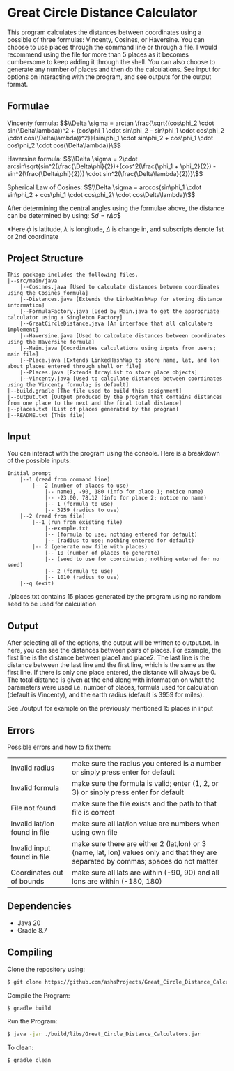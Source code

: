 # Great Circle Distance Calculator
This program calculates the distances between coordinates using a possible of three formulas: Vincenty, Cosines, or Haversine. You can choose to use places through the command line or through a file. I would recommend using the file for more than 5 places as it becomes cumbersome to keep adding it through the shell. You can also choose to generate any number of places and then do the calculations. See input for options on interacting with the program, and see outputs for the output format.

## Formulae
Vincenty formula:
$$\\Delta \sigma = arctan \frac{\sqrt{(cos\phi_2 \cdot sin(\Delta\lambda))^2 + (cos\phi_1 \cdot sin\phi_2 - sin\phi_1 \cdot cos\phi_2 \cdot cos(\Delta\lambda))^2}}{sin\phi_1 \cdot sin\phi_2 + cos\phi_1 \cdot cos\phi_2 \cdot cos(\Delta\lambda)}\$$

Haversine formula:
$$\\Delta \sigma = 2\cdot arcsin\sqrt{sin^2(\frac{\Delta\phi}{2})+(cos^2(\frac{\phi_1 + \phi_2}{2}) - sin^2(\frac{\Delta\phi}{2})) \cdot sin^2(\frac{\Delta\lambda}{2})}\$$

Spherical Law of Cosines:
$$\\Delta \sigma = arccos(sin\phi_1 \cdot sin\phi_2 + cos\phi_1 \cdot cos\phi_2\ \cdot cos\Delta\lambda)\$$

After determining the central angles using the formulae above, the distance can be determined by using:
$$d = r \Delta\sigma\$$

*Here $\phi$ is latitude, $\lambda$ is longitude, $\Delta$ is change in, and subscripts denote 1st or 2nd coordinate

## Project Structure
```
This package includes the following files.
|--src/main/java
    |--Cosines.java [Used to calculate distances between coordinates using the Cosines formula]
    |--Distances.java [Extends the LinkedHashMap for storing distance information]
    |--FormulaFactory.java [Used by Main.java to get the appropriate calculator using a Singleton Factory]
    |--GreatCircleDistance.java [An interface that all calculators implement]
    |--Haversine.java [Used to calculate distances between coordinates using the Haversine formula]
    |--Main.java [Coordinates calculations using inputs from users; main file]
    |--Place.java [Extends LinkedHashMap to store name, lat, and lon about places entered through shell or file]
    |--Places.java [Extends ArrayList to store place objects]
    |--Vincenty.java [Used to calculate distances between coordinates using the Vincenty formula; is default]
|--build.gradle [The file used to build this assignment]
|--output.txt [Output produced by the program that contains distances from one place to the next and the final total distance]
|--places.txt [List of places generated by the program]
|--README.txt [This file]
```

## Input
You can interact with the program using the console. Here is a breakdown of the possible inputs:
```
Initial prompt
    |--1 (read from command line)
        |-- 2 (number of places to use)
            |-- name1, -90, 180 (info for place 1; notice name)
            |-- -23.00, 78.12 (info for place 2; notice no name)
            |-- 1 (formula to use)
            |-- 3959 (radius to use)
    |--2 (read from file)
        |--1 (run from existing file)
            |--example.txt
            |-- (formula to use; nothing entered for default)
            |-- (radius to use; nothing entered for default)
        |-- 2 (generate new file with places)
            |-- 10 (number of places to generate)
            |-- (seed to use for coordinates; nothing entered for no seed)
            |-- 2 (formula to use)
            |-- 1010 (radius to use)
    |--q (exit)
```
./places.txt contains 15 places generated by the program using no random seed to be used for calculation

## Output
After selecting all of the options, the output will be written to output.txt. In here, you can see the distances between pairs of places. For example, the first line is the distance between place1 and place2. The last line is the distance between the last line and the first line, which is the same as the first line. If there is only one place entered, the distance will always be 0. The total distance is given at the end along with information on what the parameters were used i.e. number of places, formula used for calculation (default is Vincenty), and the earth radius (default is 3959 for miles). 

See ./output for example on the previously mentioned 15 places in input

## Errors
Possible errors and how to fix them:
<table>
    <tr>
        <td>Invalid radius</td>
        <td>make sure the radius you entered is a number or sinply press enter for default</td>
    </tr>
    <tr>
        <td>Invalid formula</td>
        <td>make sure the formula is valid; enter (1, 2, or 3) or sinply press enter for default</td>
    </tr>
    <tr>
        <td>File not found</td>
        <td>make sure the file exists and the path to that file is correct</td>
    </tr>
    <tr>
        <td>Invalid lat/lon found in file</td>
        <td>make sure all lat/lon value are numbers when using own file</td>
    </tr>
    <tr>
        <td>Invalid input found in file</td>
        <td>make sure there are either 2 (lat,lon) or 3 (name, lat, lon) values only and that they are separated by commas; spaces do not matter</td>
    </tr>
    <tr>
        <td>Coordinates out of bounds</td>
        <td>make sure all lats are within (-90, 90) and all lons are within (-180, 180)</td>
    </tr>
    
</table>

## Dependencies
- Java 20
- Gradle 8.7

## Compiling
Clone the repository using:
```bash
$ git clone https://github.com/ashsProjects/Great_Circle_Distance_Calculators.git
```
Compile the Program:
```bash
$ gradle build
```
Run the Program:
```bash
$ java -jar ./build/libs/Great_Circle_Distance_Calculators.jar
```
To clean:
```bash
$ gradle clean
```
